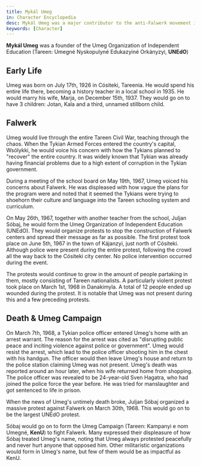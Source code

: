 ```yaml
---
title: Mykál Umeg
in: Character Encyclopedia
desc: Mykál Umeg was a major contributor to the anti-Falwerk movement in Tareenia.
keywords: [Character]
---
```


**Mykál Umeg** was a founder of the Umeg Organization of Independent Education
(Tareen: Umegné Nyskopulyné Edukazyiné Orkányzyi, **UNEdO**)

## Early Life

Umeg was born on July 17th, 1926 in Cósiteki, Tareenia. He would spend his
entire life there, becoming a history teacher in a local school in 1935. He
would marry his wife, Marja, on December 15th, 1937. They would go on to have 3
children: Jotan, Kala and a third, unnamed stillborn child.

## Falwerk

Umeg would live through the entire Tareen Civil War, teaching through the chaos.
When the Tykian Armed Forces entered the country's capital, Wsólykki, he would
voice his concern with how the Tykians planned to "recover" the entire country.
It was widely known that Tykian was already having financial problems due to a
high extent of corruption in the Tykian government.

During a meeting of the school board on May 19th, 1967, Umeg voiced his concerns
about Falwerk. He was displeased with how vague the plans for the program were
and noted that it seemed the Tykians were trying to shoehorn their culture and
language into the Tareen schooling system and curriculum.

On May 26th, 1967, together with another teacher from the school, Juljan Sóbaj,
he would form the Umeg Organization of Independent Education (UNEdO). They would
organize protests to stop the construction of Falwerk centers and spread their
message as far as possible. The first protest took place on June 5th, 1967 in
the town of Kájanzyi, just north of Cósiteki. Although police were present
during the entire protest, following the crowd all the way back to the Cósiteki
city center. No police intervention occurred during the event.

The protests would continue to grow in the amount of people partaking in them,
mostly consisting of Tareen nationalists. A particularly violent protest took
place on March 1st, 1968 in Danakimyla. A total of 12 people ended up wounded
during the protest. It is notable that Umeg was not present during this and a
few preceding protests.

## Death & Umeg Campaign

On March 7th, 1968, a Tykian police officer entered Umeg's home with an arrest
warrant. The reason for the arrest was cited as "disrupting public peace and
inciting violence against police or government". Umeg would resist the arrest,
which lead to the police officer shooting him in the chest with his handgun. The
officer would then leave Umeg's house and return to the police station claiming
Umeg was not present. Umeg's death was reported around an hour later, when his
wife returned home from shopping. The police officer was revealed to be
24-year-old Sven Hagatra, who had joined the police force the year before. He
was tried for manslaughter and got sentenced to life in prison.

When the news of Umeg's untimely death broke, Juljan Sóbaj organized a massive
protest against Falwerk on March 30th, 1968. This would go on to be the largest
UNEdO protest.

Sóbaj would go on to form the Umeg Campaign (Tareen: Kampanyi e nom Umegné,
**KenU**) to fight Falwerk. Many expressed their displeasure of how Sóbaj
treated Umeg's name, noting that Umeg always protested peacefully and never hurt
anyone that opposed him. Other militaristic organizations would form in Umeg's
name, but few of them would be as impactful as KenU.
